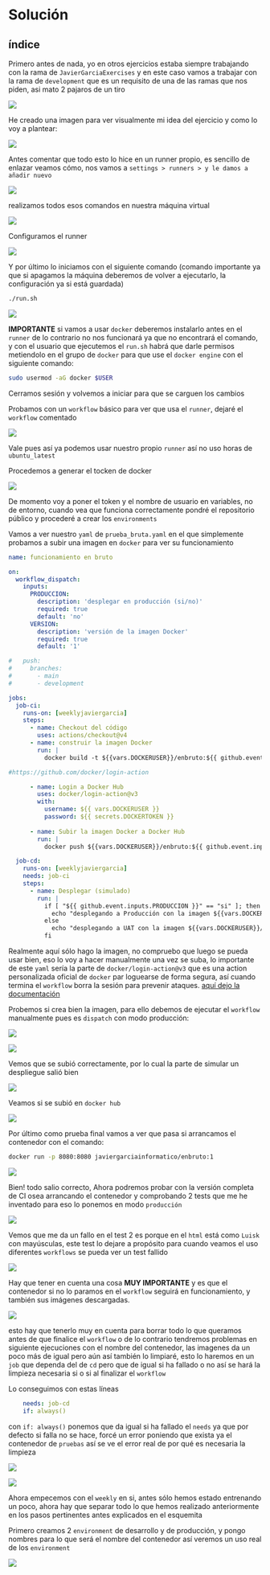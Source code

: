 # Solución

## índice


Primero antes de nada, yo en otros ejercicios estaba siempre trabajando con la rama de `JavierGarciaExercises` y en este caso vamos a trabajar con la rama de `development` que es un requisito de una de las ramas que nos piden, asi mato 2 pajaros de un tiro

![](/solucion/imagenes/weekly_1.png)

He creado una imagen para ver visualmente mi idea del ejercicio y como lo voy a plantear:

![](/solucion/imagenes/weekly_2.png)

Antes comentar que todo esto lo hice en un runner propio, es sencillo de enlazar veamos cómo, nos vamos a `settings > runners > y le damos a añadir nuevo`

![](/solucion/imagenes/weekly_3.png)

realizamos todos esos comandos en nuestra máquina virtual

![](/solucion/imagenes/weekly_4.png)

Configuramos el runner

![](/solucion/imagenes/weekly_5.png)

Y por último lo iniciamos con el siguiente comando (comando importante ya que si apagamos la máquina deberemos de volver a ejecutarlo, la configuración ya si está guardada)

```bash
./run.sh
```

![](/solucion/imagenes/weekly_6.png)

**IMPORTANTE** si vamos a usar `docker` deberemos instalarlo antes en el `runner` de lo contrario no nos funcionará ya que no encontrará el comando, y con el usuario que ejecutemos el `run.sh` habrá que darle permisos metiendolo en el grupo de `docker` para que use el `docker engine` con el siguiente comando:

```bash
sudo usermod -aG docker $USER
```

Cerramos sesión y volvemos a iniciar para que se carguen los cambios

Probamos con un `workflow` básico para ver que usa el `runner`, dejaré el `workflow` comentado 

![](/solucion/imagenes/weekly_7.png)

Vale pues así ya podemos usar nuestro propio `runner` así no uso horas de `ubuntu_latest`

Procedemos a generar el tocken de docker

![](/solucion/imagenes/weekly_8.png)

De momento voy a poner el token y el nombre de usuario en variables, no de entorno, cuando vea que funciona correctamente pondré el repositorio público y procederé a crear los `environments` 

Vamos a ver nuestro `yaml` de `prueba_bruta.yaml` en el que simplemente probamos a subir una imagen en `docker` para ver su funcionamiento

```yaml
name: funcionamiento en bruto

on:
  workflow_dispatch:
    inputs:
      PRODUCCION:
        description: 'desplegar en producción (si/no)'
        required: true
        default: 'no'
      VERSION:
        description: 'versión de la imagen Docker'
        required: true
        default: '1'

#   push:
#     branches:
#       - main
#       - development

jobs:
  job-ci:
    runs-on: [weeklyjaviergarcia]
    steps:
      - name: Checkout del código
        uses: actions/checkout@v4
      - name: construir la imagen Docker
        run: |
          docker build -t ${{vars.DOCKERUSER}}/enbruto:${{ github.event.inputs.VERSION }} .

#https://github.com/docker/login-action

      - name: Login a Docker Hub
        uses: docker/login-action@v3
        with:
          username: ${{ vars.DOCKERUSER }}
          password: ${{ secrets.DOCKERTOKEN }}
      
      - name: Subir la imagen Docker a Docker Hub
        run: |
          docker push ${{vars.DOCKERUSER}}/enbruto:${{ github.event.inputs.VERSION }}

  job-cd:
    runs-on: [weeklyjaviergarcia]
    needs: job-ci
    steps:
      - name: Desplegar (simulado)
        run: |
          if [ "${{ github.event.inputs.PRODUCCION }}" == "si" ]; then
            echo "desplegando a Producción con la imagen ${{vars.DOCKERUSER}}/enbruto:${{ github.event.inputs.VERSION }}"
          else
            echo "desplegando a UAT con la imagen ${{vars.DOCKERUSER}}/enbruto:${{ github.event.inputs.VERSION }}"
          fi
```

Realmente aquí sólo hago la imagen, no compruebo que luego se pueda usar bien, eso lo voy a hacer manualmente una vez se suba, lo importante de este `yaml` sería la parte de `docker/login-action@v3` que es una action personalizada oficial de `docker` par loguearse de forma segura, así cuando termina el `workflow` borra la sesión para prevenir ataques. [aquí dejo la documentación](https://github.com/docker/login-action)

Probemos si crea bien la imagen, para ello debemos de ejecutar el `workflow` manualmente pues es `dispatch` con modo producción:

![](/solucion/imagenes/weekly_10.png)

![](/solucion/imagenes/weekly_9.png)

Vemos que se subió correctamente, por lo cual la parte de simular un despliegue salió bien

![](/solucion/imagenes/weekly_11.png)

Veamos si se subió en `docker hub`

![](/solucion/imagenes/weekly_12.png)

Por último como prueba final vamos a ver que pasa si arrancamos el contenedor con el comando:

```bash
docker run -p 8080:8080 javiergarciainformatico/enbruto:1
```

![](/solucion/imagenes/weekly_13.png)

Bien! todo salio correcto, Ahora podremos probar con la versión completa de CI osea arrancando el contenedor y comprobando 2 tests que me he inventado para eso lo ponemos en modo `producción`

![](/solucion/imagenes/weekly_14.png)

Vemos que me da un fallo en el test 2 es porque en el `html` está como `Luisk` con mayúsculas, este test lo dejare a propósito para cuando veamos el uso diferentes `workflows` se pueda ver un test fallido

![](/solucion/imagenes/weekly_15.png)

Hay que tener en cuenta una cosa **MUY IMPORTANTE** y es que el contenedor si no lo paramos en el `workflow` seguirá en funcionamiento, y también sus imágenes descargadas.

![](/solucion/imagenes/weekly_16.png)

esto hay que tenerlo muy en cuenta para borrar todo lo que queramos antes de que finalice el `workflow` o de lo contrario tendremos problemas en siguiente ejecuciones con el nombre del contenedor, las imagenes da un poco más de igual pero aún así también lo limpiaré, esto lo haremos en un `job` que dependa del de `cd` pero que de igual si ha fallado o no así se hará la limpieza necesaria si o si al finalizar el `workflow`

Lo conseguimos con estas líneas

```yaml
    needs: job-cd
    if: always() 
```

con `if: always()` ponemos que da igual si ha fallado el `needs` ya que por defecto si falla no se hace, forcé un error poniendo que exista ya el contenedor de `pruebas` así se ve el error real de por qué es necesaria la limpieza

![](/solucion/imagenes/weekly_18.png)

![](/solucion/imagenes/weekly_17.png)

Ahora empecemos con el `weekly` en si, antes sólo hemos estado entrenando un poco, ahora hay que separar todo lo que hemos realizado anteriormente en los pasos pertinentes antes explicados en el esquemita

Primero creamos 2 `environment` de desarrollo y de producción, y pongo nombres para lo que será el nombre del contenedor así veremos un uso real de los `environment`

![](/solucion/imagenes/weekly_19.png)























